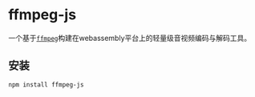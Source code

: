 # ffmpeg-js

一个基于[`ffmpeg`](https://github.com/FFmpeg/FFmpeg)构建在webassembly平台上的轻量级音视频编码与解码工具。


## 安装

```sh
npm install ffmpeg-js
```